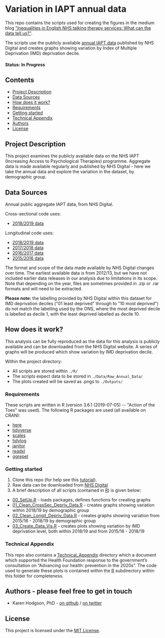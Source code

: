 
# Variation in IAPT annual data

This repo contains the scripts used for creating the figures in the medium blog ["Inequalities in English NHS talking therapy services: What can the data tell us?"](https://towardsdatascience.com/inequalities-in-english-nhs-talking-therapy-services-what-can-the-data-tell-us-4f2ba5334629?).

The scripts use the publicly available [annual IAPT data](https://digital.nhs.uk/data-and-information/publications/statistical/psychological-therapies-annual-reports-on-the-use-of-iapt-services) published by NHS Digital and creates graphs showing variation by Index of Multiple Deprivation (IMD) deprivation decile. 

#### Status: In Progress

## Contents
* [Project Description](https://github.com/HFAnalyticsLab/IAPT/blob/master/README.md#project-description)
* [Data Sources](https://github.com/HFAnalyticsLab/IAPT/blob/master/README.md#data-sources)
* [How does it work?](https://github.com/HFAnalyticsLab/IAPT#how-does-it-work)
* [Requirements](https://github.com/HFAnalyticsLab/IAPT#requirements)
* [Getting started](https://github.com/HFAnalyticsLab/IAPT#getting-started)
* [Technical Appendix](https://github.com/HFAnalyticsLab/IAPT#technical-appendix)
* [Authors](https://github.com/HFAnalyticsLab/IAPT#authors---please-feel-free-to-get-in-touch)
* [License](https://github.com/HFAnalyticsLab/IAPT#license)


## Project Description
This project examines the publicly available data on the NHS IAPT (Increasing Access to Psychological Therapies) programme. Aggregate data is made available regularly and published by NHS Digital - here we take the annual data and explore the variation in the dataset, by demographic group. 

## Data Sources
Annual public aggregate IAPT data, from NHS Digital. 

Cross-sectional code uses:   

- [2018/2019 data](https://digital.nhs.uk/data-and-information/publications/statistical/psychological-therapies-annual-reports-on-the-use-of-iapt-services/annual-report-2018-19) 

Longitudinal code uses:  

- [2018/2019 data](https://digital.nhs.uk/data-and-information/publications/statistical/psychological-therapies-annual-reports-on-the-use-of-iapt-services/annual-report-2018-19)   
- [2017/2018 data](https://digital.nhs.uk/data-and-information/publications/statistical/psychological-therapies-annual-reports-on-the-use-of-iapt-services/annual-report-2017---18)  
- [2016/2017 data](https://digital.nhs.uk/data-and-information/publications/statistical/psychological-therapies-annual-reports-on-the-use-of-iapt-services/annual-report-2016-17)  
- [2015/2016 data](https://digital.nhs.uk/data-and-information/publications/statistical/psychological-therapies-annual-reports-on-the-use-of-iapt-services/annual-report-2015-16)  

The format and scope of the data made available by NHS Digital changes over time. The earliest available data is from 2012/13, but we have not included earlier data releases in our analysis due to limitations in its scope. Note that depending on the year, files are sometimes provided in .zip or .rar formats and will need to be extracted. 

**Please note:** the labelling provided by NHS Digital within this dataset for IMD deprivation deciles ("01 least deprived" through to "10 most deprived") do not match the labelling used by the ONS, where the most deprived decile is labelled as decile 1, with the least deprived labelled as decile 10. 

## How does it work?

This analysis can be fully reproduced as the data for this analysis is publicly available and can be downloaded from the NHS Digital website. 
A series of graphs will be produced which show variation by IMD deprivation decile. 

Within the project directory:  
* All scripts are stored within `./R/`   
* The scripts expect data to be stored in `./Data/Raw_Annual_Data/`   
* The plots created will be saved as .pngs to `./Outputs/`    

### Requirements

These scripts are written in R (version 3.6.1 (2019-07-05) -- "Action of the Toes" was used). 
The following R packages are used (all available on CRAN):  

- [here](https://cran.r-project.org/package=here)  
- [tidyverse](https://cran.r-project.org/package=tidyverse)  
- [scales](https://cran.r-project.org/package=scales)
- [tidylog](https://cran.r-project.org/package=tidylog)
- [janitor](https://cran.r-project.org/package=janitor) 
- [readxl](https://cran.r-project.org/package=readxl) 
- [ggrepel](https://cran.r-project.org/package=ggrepel)  
 
### Getting started

1. Clone this repo (for help see this [tutorial](https://help.github.com/articles/cloning-a-repository/)).  
2. Raw data can be downloaded from [NHS Digital](https://digital.nhs.uk/data-and-information/publications/statistical/psychological-therapies-annual-reports-on-the-use-of-iapt-services)
3. A brief description of all scripts (contained in [R](https://github.com/HFAnalyticsLab/IAPT/tree/master/R)) is given below:

-  [00_SetUp.R](https://github.com/HFAnalyticsLab/IAPT/blob/master/R/00_SetUp.R) - loads packages, defines functions for creating graphs
-  [01_Clean_CrossSec_Depriv_Data.R](https://github.com/HFAnalyticsLab/IAPT/blob/master/R/01_Clean_CrossSec_Depriv_Data.R) - creates graphs showing variation within 2018/19 by demographic group
-  [02_Clean_Longit_Depriv_Data.R](https://github.com/HFAnalyticsLab/IAPT/blob/master/R/02_Clean_Longit_Depriv_Data.R) - creates graphs showing variation from 2015/16 - 2018/19 by demographic group
-  [03_Create_Data_Vis.R](https://github.com/HFAnalyticsLab/IAPT/blob/master/R/03_Create_Data_Vis.R) - creates plots showing variation by IMD deprivation level, both within 2018/19 and from 2015/16 - 2018/19

### Technical Appendix

This repo also contains a [Technical_Appendix](https://github.com/HFAnalyticsLab/IAPT/tree/master/Technical_Appendix) directory which a document which supported the Health Foundation response to the government’s consultation on “Advancing our health: prevention in the 2020s”. The code used to generate these plots is contained within the [R](https://github.com/HFAnalyticsLab/IAPT/tree/master/Technical_Appendix/R) subdirectory within this folder for completeness. 



## Authors - please feel free to get in touch

- Karen Hodgson, PhD - [on github](https://github.com/KarenHodgson) / [on twitter](https://twitter.com/KarenHodgePodge)

## License
This project is licensed under the [MIT License](https://github.com/HFAnalyticsLab/IAPT/blob/master/LICENSE).

